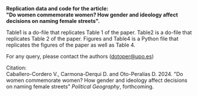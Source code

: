 **Replication data and code for the article:  
"Do women commemorate women? How gender and ideology affect decisions on naming female streets".**

Table1 is a do-file that replicates Table 1 of the paper.
Table2 is a do-file that replicates Table 2 of the paper.
Figures and Table4 is a Python file that replicates the figures of the paper as well as Table 4.

For any query, please contact the authors (dotoper@upo.es)

Citation:  
Caballero-Cordero V., Carmona-Derqui D. and Oto-Peralías D. 2024. "Do women commemorate women? How gender and ideology affect decisions on naming female streets" *Political Geography*, forthcoming.
